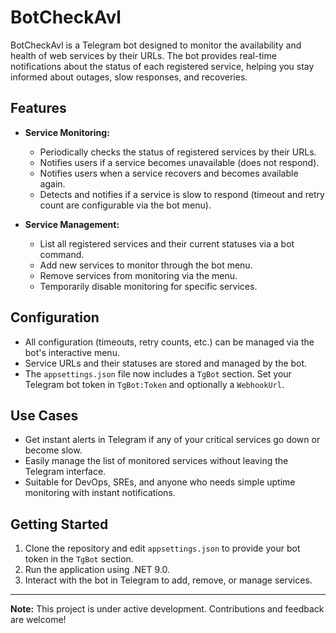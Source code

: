 # BotCheckAvl

BotCheckAvl is a Telegram bot designed to monitor the availability and health of web services by their URLs. The bot provides real-time notifications about the status of each registered service, helping you stay informed about outages, slow responses, and recoveries.

## Features

- **Service Monitoring:**
  - Periodically checks the status of registered services by their URLs.
  - Notifies users if a service becomes unavailable (does not respond).
  - Notifies users when a service recovers and becomes available again.
  - Detects and notifies if a service is slow to respond (timeout and retry count are configurable via the bot menu).

- **Service Management:**
  - List all registered services and their current statuses via a bot command.
  - Add new services to monitor through the bot menu.
  - Remove services from monitoring via the menu.
  - Temporarily disable monitoring for specific services.

## Configuration

- All configuration (timeouts, retry counts, etc.) can be managed via the bot's interactive menu.
- Service URLs and their statuses are stored and managed by the bot.
- The `appsettings.json` file now includes a `TgBot` section. Set your Telegram bot token in `TgBot:Token` and optionally a `WebhookUrl`.

## Use Cases

- Get instant alerts in Telegram if any of your critical services go down or become slow.
- Easily manage the list of monitored services without leaving the Telegram interface.
- Suitable for DevOps, SREs, and anyone who needs simple uptime monitoring with instant notifications.

## Getting Started

1. Clone the repository and edit `appsettings.json` to provide your bot token in the `TgBot` section.
2. Run the application using .NET 9.0.
3. Interact with the bot in Telegram to add, remove, or manage services.

---

**Note:** This project is under active development. Contributions and feedback are welcome! 